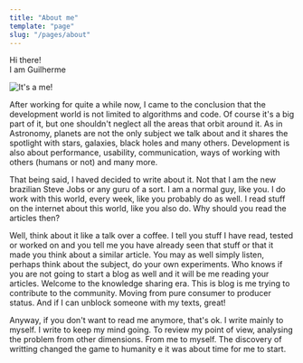 ```yaml
---
title: "About me"
template: "page"
slug: "/pages/about"
---
```


Hi there!  
I am Guilherme

![It's a me!](/about.jpeg "It's a me!")

After working for quite a while now, I came to the conclusion that the development world is not limited to algorithms and code. Of course it's a big part of it, but one shouldn't neglect all the areas that orbit around it. As in Astronomy, planets are not the only subject we talk about and it shares the spotlight with stars, galaxies, black holes and many others. Development is also about performance, usability, communication, ways of working with others (humans or not) and many more.

That being said, I haved decided to write about it. Not that I am the new brazilian Steve Jobs or any guru of a sort. I am a normal guy, like you. I do work with this world, every week, like you probably do as well. I read stuff on the internet about this world, like you also do. Why should you read the articles then?

Well, think about it like a talk over a coffee. I tell you stuff I have read, tested or worked on and you tell me you have already seen that stuff or that it made you think about a similar article. You may as well simply listen, perhaps think about the subject, do your own experiments. Who knows if you are not going to start a blog as well and it will be me reading your articles. Welcome to the knowledge sharing era. This is blog is me trying to contribute to the community. Moving from pure consumer to producer status. And if I can unblock someone with my texts, great!

Anyway, if you don't want to read me anymore, that's ok. I write mainly to myself. I write to keep my mind going. To review my point of view, analysing the problem from other dimensions. From me to myself. The discovery of writting changed the game to humanity e it was about time for me to start.

